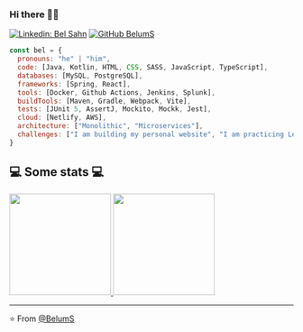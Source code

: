 ### Hi there 👋🏿 

<!--
**BelumS/BelumS** is a ✨ _special_ ✨ repository because its `README.md` (this file) appears on your GitHub profile.

Here are some ideas to get you started:

- 🔭 I’m currently working on ...
- 🌱 I’m currently learning ...
- 👯 I’m looking to collaborate on ...
- 🤔 I’m looking for help with ...
- 💬 Ask me about ...
- 📫 How to reach me: ...
- 😄 Pronouns: ...
- ⚡ Fun fact: ...
-->

[![Linkedin: Bel Sahn](https://img.shields.io/badge/-belsahn-blue?style=flat-square&logo=Linkedin&logoColor=white&link=https://www.linkedin.com/in/bel-sahn/)](https://www.linkedin.com/in/bel-sahn/)
[![GitHub BelumS](https://img.shields.io/github/followers/belums?label=follow&style=social)](https://github.com/belums)


```javascript
const bel = {
  pronouns: "he" | "him",
  code: [Java, Kotlin, HTML, CSS, SASS, JavaScript, TypeScript],
  databases: [MySQL, PostgreSQL],
  frameworks: [Spring, React],
  tools: [Docker, Github Actions, Jenkins, Splunk],
  buildTools: [Maven, Gradle, Webpack, Vite],
  tests: [JUnit 5, AssertJ, Mockito, Mockk, Jest],
  cloud: [Netlify, AWS],
  architecture: ["Monolithic", "Microservices"],
  challenges: ["I am building my personal website", "I am practicing LeetCode"]
}
```

<h2>💻 Some stats 💻</h2>

<a href="https://github.com/BelumS">
  <img height="180em" src="https://github-readme-stats.vercel.app/api?username=belums&theme=buefy&show_icons=true" />
  <img height="180em" src="https://github-readme-stats.vercel.app/api/top-langs/?username=belums&theme=buefy&layout=compact" />
</a>

---

⭐️ From [@BelumS](https://github.com/BelumS)
